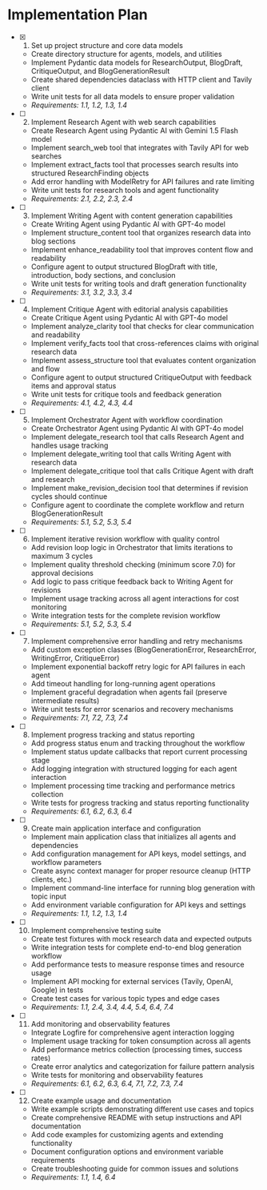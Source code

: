 # Implementation Plan

- [x] 1. Set up project structure and core data models
  - Create directory structure for agents, models, and utilities
  - Implement Pydantic data models for ResearchOutput, BlogDraft, CritiqueOutput, and BlogGenerationResult
  - Create shared dependencies dataclass with HTTP client and Tavily client
  - Write unit tests for all data models to ensure proper validation
  - _Requirements: 1.1, 1.2, 1.3, 1.4_

- [ ] 2. Implement Research Agent with web search capabilities
  - Create Research Agent using Pydantic AI with Gemini 1.5 Flash model
  - Implement search_web tool that integrates with Tavily API for web searches
  - Implement extract_facts tool that processes search results into structured ResearchFinding objects
  - Add error handling with ModelRetry for API failures and rate limiting
  - Write unit tests for research tools and agent functionality
  - _Requirements: 2.1, 2.2, 2.3, 2.4_

- [ ] 3. Implement Writing Agent with content generation capabilities
  - Create Writing Agent using Pydantic AI with GPT-4o model
  - Implement structure_content tool that organizes research data into blog sections
  - Implement enhance_readability tool that improves content flow and readability
  - Configure agent to output structured BlogDraft with title, introduction, body sections, and conclusion
  - Write unit tests for writing tools and draft generation functionality
  - _Requirements: 3.1, 3.2, 3.3, 3.4_

- [ ] 4. Implement Critique Agent with editorial analysis capabilities
  - Create Critique Agent using Pydantic AI with GPT-4o model
  - Implement analyze_clarity tool that checks for clear communication and readability
  - Implement verify_facts tool that cross-references claims with original research data
  - Implement assess_structure tool that evaluates content organization and flow
  - Configure agent to output structured CritiqueOutput with feedback items and approval status
  - Write unit tests for critique tools and feedback generation
  - _Requirements: 4.1, 4.2, 4.3, 4.4_

- [ ] 5. Implement Orchestrator Agent with workflow coordination
  - Create Orchestrator Agent using Pydantic AI with GPT-4o model
  - Implement delegate_research tool that calls Research Agent and handles usage tracking
  - Implement delegate_writing tool that calls Writing Agent with research data
  - Implement delegate_critique tool that calls Critique Agent with draft and research
  - Implement make_revision_decision tool that determines if revision cycles should continue
  - Configure agent to coordinate the complete workflow and return BlogGenerationResult
  - _Requirements: 5.1, 5.2, 5.3, 5.4_

- [ ] 6. Implement iterative revision workflow with quality control
  - Add revision loop logic in Orchestrator that limits iterations to maximum 3 cycles
  - Implement quality threshold checking (minimum score 7.0) for approval decisions
  - Add logic to pass critique feedback back to Writing Agent for revisions
  - Implement usage tracking across all agent interactions for cost monitoring
  - Write integration tests for the complete revision workflow
  - _Requirements: 5.1, 5.2, 5.3, 5.4_

- [ ] 7. Implement comprehensive error handling and retry mechanisms
  - Add custom exception classes (BlogGenerationError, ResearchError, WritingError, CritiqueError)
  - Implement exponential backoff retry logic for API failures in each agent
  - Add timeout handling for long-running agent operations
  - Implement graceful degradation when agents fail (preserve intermediate results)
  - Write unit tests for error scenarios and recovery mechanisms
  - _Requirements: 7.1, 7.2, 7.3, 7.4_

- [ ] 8. Implement progress tracking and status reporting
  - Add progress status enum and tracking throughout the workflow
  - Implement status update callbacks that report current processing stage
  - Add logging integration with structured logging for each agent interaction
  - Implement processing time tracking and performance metrics collection
  - Write tests for progress tracking and status reporting functionality
  - _Requirements: 6.1, 6.2, 6.3, 6.4_

- [ ] 9. Create main application interface and configuration
  - Implement main application class that initializes all agents and dependencies
  - Add configuration management for API keys, model settings, and workflow parameters
  - Create async context manager for proper resource cleanup (HTTP clients, etc.)
  - Implement command-line interface for running blog generation with topic input
  - Add environment variable configuration for API keys and settings
  - _Requirements: 1.1, 1.2, 1.3, 1.4_

- [ ] 10. Implement comprehensive testing suite
  - Create test fixtures with mock research data and expected outputs
  - Write integration tests for complete end-to-end blog generation workflow
  - Add performance tests to measure response times and resource usage
  - Implement API mocking for external services (Tavily, OpenAI, Google) in tests
  - Create test cases for various topic types and edge cases
  - _Requirements: 1.1, 2.4, 3.4, 4.4, 5.4, 6.4, 7.4_

- [ ] 11. Add monitoring and observability features
  - Integrate Logfire for comprehensive agent interaction logging
  - Implement usage tracking for token consumption across all agents
  - Add performance metrics collection (processing times, success rates)
  - Create error analytics and categorization for failure pattern analysis
  - Write tests for monitoring and observability features
  - _Requirements: 6.1, 6.2, 6.3, 6.4, 7.1, 7.2, 7.3, 7.4_

- [ ] 12. Create example usage and documentation
  - Write example scripts demonstrating different use cases and topics
  - Create comprehensive README with setup instructions and API documentation
  - Add code examples for customizing agents and extending functionality
  - Document configuration options and environment variable requirements
  - Create troubleshooting guide for common issues and solutions
  - _Requirements: 1.1, 1.4, 6.4_